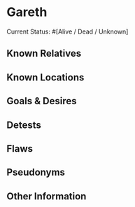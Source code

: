 # Gareth
Current Status: #[Alive / Dead / Unknown]
## Known Relatives

## Known Locations

## Goals & Desires

## Detests

## Flaws

## Pseudonyms

## Other Information